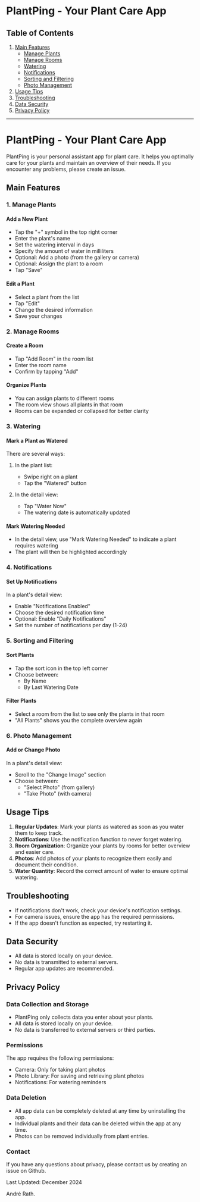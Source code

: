 
# PlantPing - Your Plant Care App

## Table of Contents
1. [Main Features](#main-features)
   - [Manage Plants](#1-manage-plants)
   - [Manage Rooms](#2-manage-rooms)
   - [Watering](#3-watering)
   - [Notifications](#4-notifications)
   - [Sorting and Filtering](#5-sorting-and-filtering)
   - [Photo Management](#6-photo-management)
2. [Usage Tips](#usage-tips)
3. [Troubleshooting](#troubleshooting)
4. [Data Security](#data-security)
5. [Privacy Policy](#privacy-policy)

---

# PlantPing - Your Plant Care App

PlantPing is your personal assistant app for plant care. It helps you optimally care for your plants and maintain an overview of their needs. If you encounter any problems, please create an issue.

## Main Features

### 1. Manage Plants

#### Add a New Plant
- Tap the "+" symbol in the top right corner
- Enter the plant's name
- Set the watering interval in days
- Specify the amount of water in milliliters
- Optional: Add a photo (from the gallery or camera)
- Optional: Assign the plant to a room
- Tap "Save"

#### Edit a Plant
- Select a plant from the list
- Tap "Edit"
- Change the desired information
- Save your changes

### 2. Manage Rooms

#### Create a Room
- Tap "Add Room" in the room list
- Enter the room name
- Confirm by tapping "Add"

#### Organize Plants
- You can assign plants to different rooms
- The room view shows all plants in that room
- Rooms can be expanded or collapsed for better clarity

### 3. Watering

#### Mark a Plant as Watered
There are several ways:
1. In the plant list:
   - Swipe right on a plant
   - Tap the "Watered" button

2. In the detail view:
   - Tap "Water Now"
   - The watering date is automatically updated

#### Mark Watering Needed
- In the detail view, use "Mark Watering Needed" to indicate a plant requires watering
- The plant will then be highlighted accordingly

### 4. Notifications

#### Set Up Notifications
In a plant's detail view:
- Enable "Notifications Enabled"
- Choose the desired notification time
- Optional: Enable "Daily Notifications"
- Set the number of notifications per day (1-24)

### 5. Sorting and Filtering

#### Sort Plants
- Tap the sort icon in the top left corner
- Choose between:
  - By Name
  - By Last Watering Date

#### Filter Plants
- Select a room from the list to see only the plants in that room
- "All Plants" shows you the complete overview again

### 6. Photo Management

#### Add or Change Photo
In a plant's detail view:
- Scroll to the "Change Image" section
- Choose between:
  - "Select Photo" (from gallery)
  - "Take Photo" (with camera)

## Usage Tips

1. **Regular Updates**: Mark your plants as watered as soon as you water them to keep track.
2. **Notifications**: Use the notification function to never forget watering.
3. **Room Organization**: Organize your plants by rooms for better overview and easier care.
4. **Photos**: Add photos of your plants to recognize them easily and document their condition.
5. **Water Quantity**: Record the correct amount of water to ensure optimal watering.

## Troubleshooting

- If notifications don't work, check your device's notification settings.
- For camera issues, ensure the app has the required permissions.
- If the app doesn't function as expected, try restarting it.

## Data Security

- All data is stored locally on your device.
- No data is transmitted to external servers.
- Regular app updates are recommended.

## Privacy Policy

### Data Collection and Storage
- PlantPing only collects data you enter about your plants.
- All data is stored locally on your device.
- No data is transferred to external servers or third parties.

### Permissions
The app requires the following permissions:
- Camera: Only for taking plant photos
- Photo Library: For saving and retrieving plant photos
- Notifications: For watering reminders

### Data Deletion
- All app data can be completely deleted at any time by uninstalling the app.
- Individual plants and their data can be deleted within the app at any time.
- Photos can be removed individually from plant entries.

### Contact
If you have any questions about privacy, please contact us by creating an issue on Github.

Last Updated: December 2024

André Rath.
